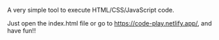 A very simple tool to execute HTML/CSS/JavaScript code. 

Just open the index.html file or go to https://code-play.netlify.app/, and have fun!!
